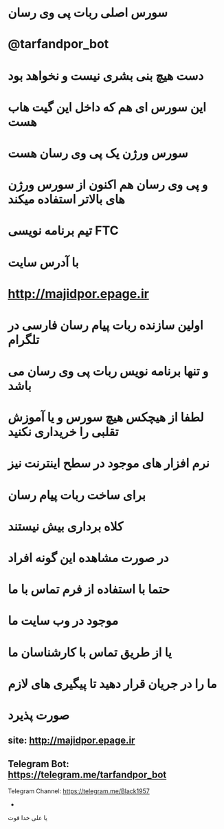 # سورس اصلی ربات پی وی رسان
# @tarfandpor_bot
# دست هیچ بنی بشری نیست و نخواهد بود

# این سورس ای هم که داخل این گیت هاب هست
# سورس ورژن یک پی وی رسان هست
# و پی وی رسان هم اکنون از سورس ورژن های بالاتر استفاده میکند

# تیم برنامه نویسی FTC
# با آدرس سایت
# http://majidpor.epage.ir

# اولین سازنده ربات پیام رسان فارسی در تلگرام
# و تنها برنامه نویس ربات پی وی رسان می باشد

# لطفا از هیچکس هیچ سورس و یا آموزش تقلبی را خریداری نکنید
# نرم افزار های موجود در سطح اینترنت نیز
# برای ساخت ربات پیام رسان
# کلاه برداری بیش نیستند

# در صورت مشاهده این گونه افراد
# حتما با استفاده از فرم تماس با ما
# موجود در وب سایت ما
# یا از طریق تماس با کارشناسان ما
# ما را در جریان قرار دهید تا پیگیری های لازم
# صورت پذیرد

site: http://majidpor.epage.ir
-
Telegram Bot: https://telegram.me/tarfandpor_bot
-
Telegram Channel: https://telegram.me/Black1957

-
یا علی خدا قوت
